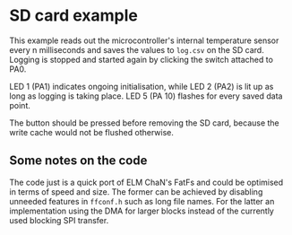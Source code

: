# SD card example

This example reads out the microcontroller's internal temperature sensor every
n milliseconds and saves the values to `log.csv` on the SD card. Logging is
stopped and started again by clicking the switch attached to PA0.

LED 1 (PA1) indicates ongoing initialisation, while LED 2 (PA2) is lit up as
long as logging is taking place. LED 5 (PA 10) flashes for every saved data
point.

The button should be pressed before removing the SD card, because the write
cache would not be flushed otherwise.

## Some notes on the code
The code just is a quick port of ELM ChaN's FatFs and could be optimised in
terms of speed and size. The former can be achieved by disabling unneeded
features in `ffconf.h` such as long file names. For the latter an
implementation using the DMA for larger blocks instead of the currently used
blocking SPI transfer.
